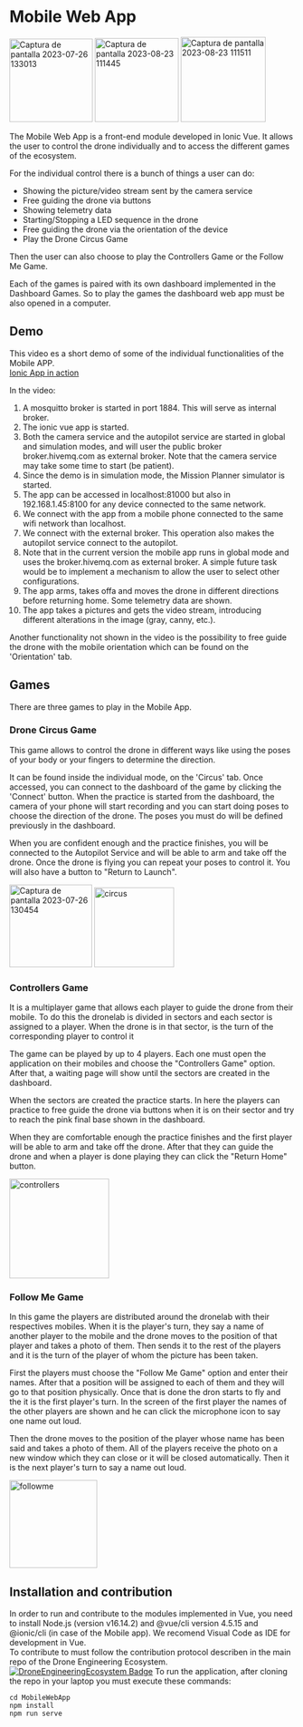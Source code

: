 # Mobile Web App
<img width="147" alt="Captura de pantalla 2023-07-26 133013" src="https://github.com/JoanaOP/IonicVueMobileAppDEE/assets/73441184/32831254-95ac-4c22-a088-e43465042e08">
<img width="148" alt="Captura de pantalla 2023-08-23 111445" src="https://github.com/JoanaOP/IonicVueMobileAppDEE/assets/73441184/eb033c4a-e578-41c4-a8b9-8881b6ae864e">
<img width="150" alt="Captura de pantalla 2023-08-23 111511" src="https://github.com/JoanaOP/IonicVueMobileAppDEE/assets/73441184/8e579d0d-0010-4866-8994-dab152a8d4df">


The Mobile Web App is a front-end module developed in Ionic Vue. It allows the user to control the drone individually and to access the different games of the ecosystem.

For the individual control there is a bunch of things a user can do:
- Showing the picture/video stream sent by the camera service
- Free guiding the drone via buttons
- Showing telemetry data
- Starting/Stopping a LED sequence in the drone
- Free guiding the drone via the orientation of the device
- Play the Drone Circus Game

Then the user can also choose to play the Controllers Game or the Follow Me Game.

Each of the games is paired with its own dashboard implemented in the Dashboard Games. So to play the games the dashboard web app must be also opened in a computer.

## Demo
This video es a short demo of some of the individual functionalities of the Mobile APP.   
[Ionic App in action](https://www.youtube.com/watch?v=iDihSNpX-gs)   

In the video:
1. A mosquitto broker is started in port 1884. This will serve as internal broker.   
2. The ionic vue app is started. 
3. Both the camera service and the autopilot service are started in global and simulation modes, and will user the public broker broker.hivemq.com as external broker. Note that the camera service may take some time to start (be patient).    
4. Since the demo is in simulation mode, the Mission Planner simulator is started.   
5. The app can be accessed in localhost:81000 but also in 192.168.1.45:8100 for any device connected to the same network.     
6. We connect with the app from a mobile phone connected to the same wifi network than localhost.    
7. We connect with the external broker. This operation also makes the autopilot service connect to the autopilot.    
8. Note that in the current version the mobile app runs in global mode and uses the broker.hivemq.com as external broker. A simple future task would be to implement a mechanism to allow the user to select other configurations.    
9. The app arms, takes offa and moves the drone in different directions before returning home. Some telemetry data are shown.    
10. The app takes a pictures and gets the video stream, introducing different alterations in the image (gray, canny, etc.).   

Another functionality not shown in the video is the possibility to free guide the drone with the mobile orientation which can be found on the 'Orientation' tab.

## Games

There are three games to play in the Mobile App.

### Drone Circus Game

This game allows to control the drone in different ways like using the poses of your body or your fingers to determine the direction.

It can be found inside the individual mode, on the 'Circus' tab. Once accessed, you can connect to the dashboard of the game by clicking the 'Connect' button. When the practice is started from the dashboard, the camera of your phone will start recording and you can start doing poses to choose the direction of the drone. The poses you must do will be defined previously in the dashboard.

When you are confident enough and the practice finishes, you will be connected to the Autopilot Service and will be able to arm and take off the drone. Once the drone is flying you can repeat your poses to control it. You will also have a button to "Return to Launch".

<img width="146" alt="Captura de pantalla 2023-07-26 130454" src="https://github.com/JoanaOP/IonicVueMobileAppDEE/assets/73441184/54293c00-5fad-43ea-9efc-4ea6e1d5a917">
<img width="141" alt="circus" src="https://github.com/JoanaOP/IonicVueMobileAppDEE/assets/73441184/8eef1e7a-77b4-4095-990b-e54de1242220">


### Controllers Game

It is a multiplayer game that allows each player to guide the drone from their mobile. To do this the dronelab is divided in sectors and each sector is assigned to a player. When the drone is in that sector, is the turn of the corresponding player to control it

The game can be played by up to 4 players. Each one must open the application on their mobiles and choose the "Controllers Game" option. After that, a waiting page will show until the sectors are created in the dashboard. 

When the sectors are created the practice starts. In here the players can practice to free guide the drone via buttons when it is on their sector and try to reach the pink final base shown in the dashboard.

When they are comfortable enough the practice finishes and the first player will be able to arm and take off the drone. After that they can guide the drone and when a player is done playing they can click the "Return Home" button.

<img width="176" alt="controllers" src="https://github.com/JoanaOP/IonicVueMobileAppDEE/assets/73441184/ebdb05e9-944d-49e6-b404-b63c99ee8aaa">


### Follow Me Game

In this game the players are distributed around the dronelab with their respectives mobiles. When it is the player's turn, they say a name of another player to the mobile and the drone moves to the position of that player and takes a photo of them. Then sends it to the rest of the players and it is the turn of the player of whom the picture has been taken.

First the players must choose the "Follow Me Game" option and enter their names. After that a position will be assigned to each of them and they will go to that position physically. Once that is done the dron starts to fly and the it is the first player's turn. In the screen of the first player the names of the other players are shown and he can click the microphone icon to say one name out loud.

Then the drone moves to the position of the player whose name has been said and takes a photo of them. All of the players receive the photo on a new window which they can close or it will be closed automatically. Then it is the next player's turn to say a name out loud.

<img width="155" alt="followme" src="https://github.com/JoanaOP/IonicVueMobileAppDEE/assets/73441184/3767d9de-0efd-4cc4-8f9d-8c91b085f069">


## Installation and contribution
In order to run and contribute to the modules implemented in Vue, you need to install Node.js (version v16.14.2) and @vue/cli version 4.5.15 and @ionic/cli (in case of the Mobile app). We recomend Visual Code as IDE for development in Vue.    
To contribute to must follow the contribution protocol describen in the main repo of the Drone Engineering Ecosystem.
[![DroneEngineeringEcosystem Badge](https://img.shields.io/badge/DEE-MainRepo-brightgreen.svg)](https://github.com/dronsEETAC/DroneEngineeringEcosystemDEE)
To run the application, after cloning the repo in your laptop you must execute these commands:
```
cd MobileWebApp
npm install
npm run serve
```

```




